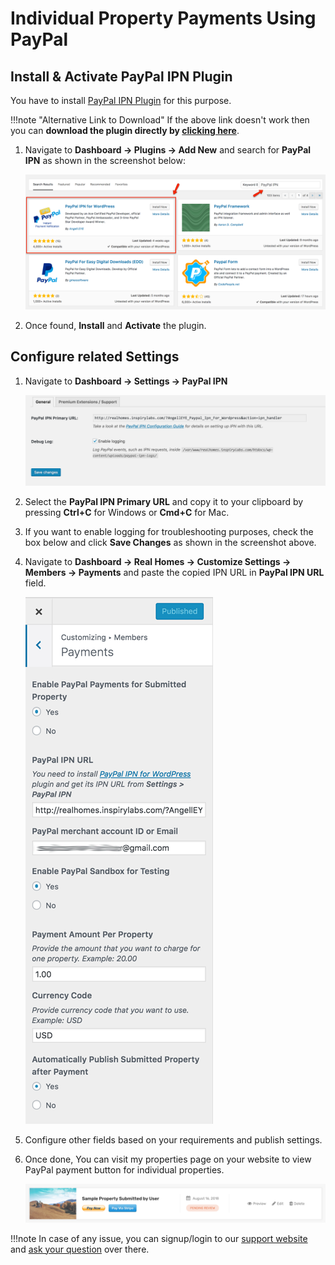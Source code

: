 # Individual Property Payments Using PayPal

## Install & Activate PayPal IPN Plugin

You have to install [PayPal IPN Plugin](https://wordpress.org/plugins/paypal-ipn/) for this purpose.

!!!note "Alternative Link to Download"
	If the above link doesn't work then you can **download the plugin directly by [clicking here](https://github.com/InspiryThemes/paypal-ipn/archive/master.zip)**.

1. Navigate to **Dashboard → Plugins → Add New** and search for **PayPal IPN** as shown in the screenshot below: 
	
	![Install PayPal IPN Plugin](images/other-features/search-for-paypal-ipn.png)

2. Once found, **Install** and **Activate** the plugin.

## Configure related Settings

1. Navigate to **Dashboard → Settings → PayPal IPN** 

	![PayPal IP Settings](images/other-features/wordpress-paypal-ipn-general-settings.png)
	
2. Select the **PayPal IPN Primary URL** and copy it to your clipboard by pressing **Ctrl+C** for Windows or **Cmd+C** for Mac.

3. If you want to enable logging for troubleshooting purposes, check the box below and click **Save Changes** as shown in the screenshot above.

4. Navigate to **Dashboard → Real Homes → Customize Settings → Members → Payments** and paste the copied IPN URL in **PayPal IPN URL** field.

	![PayPal Property Payment Settings](images/other-features/payment-per-property.png)
	
5. Configure other fields based on your requirements and publish settings.

6. Once done, You can visit my properties page on your website to view PayPal payment button for individual properties.

	![My Properties Payment Buttons](images/other-features/my-properties-payment-buttons.png)

!!!note
	In case of any issue, you can signup/login to our [support website](https://support.inspirythemes.com/login-register/) and [ask your question](https://support.inspirythemes.com/ask-question/) over there.